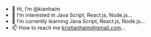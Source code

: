 - 👋 Hi, I’m @kianhaim
- 👀 I’m interested in Java Script, React.js, Node.js...
- 🌱 I’m currently learning Java Script, React.js, Node.js...
- 📫 How to reach me kristianhaim@gmail.com...

<!---
kianhaim/kianhaim is a ✨ special ✨ repository because its `README.md` (this file) appears on your GitHub profile.
You can click the Preview link to take a look at your changes.
--->
